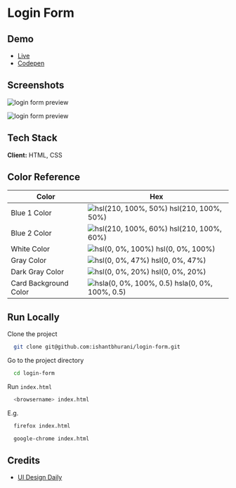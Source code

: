 # Login Form

## Demo

- [Live](https://ishantbhurani.github.io/login-form/)
- [Codepen](https://codepen.io/ivanshaunt/full/OJpxVdQ)

## Screenshots

![login form preview](https://user-images.githubusercontent.com/67356291/128603414-1c120808-5084-48e6-8fb0-1337b3596839.png)

![login form preview](https://user-images.githubusercontent.com/67356291/128603421-be1dd0ad-4a99-473e-aa24-b0fd02d9aee8.png)

## Tech Stack

**Client:** HTML, CSS

## Color Reference

| Color                 | Hex                                                                                              |
| --------------------- | ------------------------------------------------------------------------------------------------ |
| Blue 1 Color          | ![hsl(210, 100%, 50%)](https://via.placeholder.com/10/0080ff?text=+) hsl(210, 100%, 50%)         |
| Blue 2 Color          | ![hsl(210, 100%, 60%)](https://via.placeholder.com/10/3399ff?text=+) hsl(210, 100%, 60%)         |
| White Color           | ![hsl(0, 0%, 100%)](https://via.placeholder.com/10/ffffff?text=+) hsl(0, 0%, 100%)               |
| Gray Color            | ![hsl(0, 0%, 47%)](https://via.placeholder.com/10/777777?text=+) hsl(0, 0%, 47%)                 |
| Dark Gray Color       | ![hsl(0, 0%, 20%)](https://via.placeholder.com/10/333333?text=+) hsl(0, 0%, 20%)                 |
| Card Background Color | ![hsla(0, 0%, 100%, 0.5)](https://via.placeholder.com/10/ffffff80?text=+) hsla(0, 0%, 100%, 0.5) |

## Run Locally

Clone the project

```bash
  git clone git@github.com:ishantbhurani/login-form.git
```

Go to the project directory

```bash
  cd login-form
```

Run `index.html`

```bash
  <browsername> index.html
```

E.g.

```bash
  firefox index.html
```

```bash
  google-chrome index.html
```

## Credits

- [UI Design Daily](https://www.uidesigndaily.com/posts/photoshop-login-authentication-day-382)
